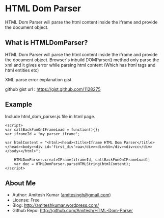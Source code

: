 HTML Dom Parser 
=========================
HTML Dom Parser will parse the html content inside the iframe and provide the document object.

What is HTMLDomParser?
----------------------
HTML Dom Parser will parse the html content inside the iframe and provide the document object.
Browser's inbuild DOMParser() method only parse the xml and it gives error 
while parsing html content (Which has html tags and html entities etc) 

XML parse error explanation gist.

github gist url : https://gist.github.com/1128275

Example
---------------------
Include html_dom_parser.js file in html page.

    <script>
    var callBackFunOnIFrameLoad = function(){};
    var iframeId = "my_parser_iframe";

    var htmlContent = "<html><head><title>Iframe HTML Dom Parser</title></head><body><div id='first_div'>aa</div><div>bb</div><div>cc</div></body></html>";
				
		HTMLDomParser.createIFrame(iframeId, callBackFunOnIFrameLoad);
		var doc = HTMLDomParser.parseHTMLString(htmlContent);
    </script>


About Me
--------
* Author:            Amitesh Kumar (amitesingh@gmail.com)
* License:           Free
* Blog:              http://amiteshkumar.wordpress.com/
* Github Repo:       http://github.com/Amitesh/HTML-Dom-Parser
